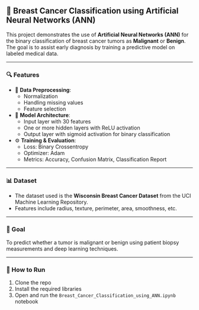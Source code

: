 ## 🧬 Breast Cancer Classification using Artificial Neural Networks (ANN)

This project demonstrates the use of **Artificial Neural Networks (ANN)** for the binary classification of breast cancer tumors as **Malignant** or **Benign**. The goal is to assist early diagnosis by training a predictive model on labeled medical data.

---

### 🔍 Features
- 📁 **Data Preprocessing**:
  - Normalization
  - Handling missing values
  - Feature selection
- 🧠 **Model Architecture**:
  - Input layer with 30 features
  - One or more hidden layers with ReLU activation
  - Output layer with sigmoid activation for binary classification
- ⚙️ **Training & Evaluation**:
  - Loss: Binary Crossentropy
  - Optimizer: Adam
  - Metrics: Accuracy, Confusion Matrix, Classification Report

---

### 📊 Dataset
- The dataset used is the **Wisconsin Breast Cancer Dataset** from the UCI Machine Learning Repository.
- Features include radius, texture, perimeter, area, smoothness, etc.

---

### 🎯 Goal
To predict whether a tumor is malignant or benign using patient biopsy measurements and deep learning techniques.

---

### 🚀 How to Run
1. Clone the repo
2. Install the required libraries
3. Open and run the `Breast_Cancer_Classification_using_ANN.ipynb` notebook

